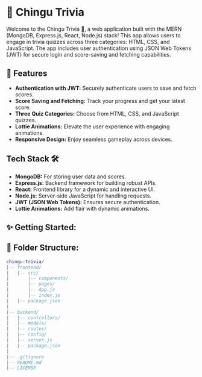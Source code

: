 # 🌻 Chingu Trivia 
Welcome to the Chingu Trivia 🚀, a web application built with the MERN (MongoDB, Express.js, React, Node.js) stack! This app allows users to engage in trivia quizzes across three categories: HTML, CSS, and JavaScript. The app includes user authentication using JSON Web Tokens (JWT) for secure login and score-saving and fetching capabilities.

## 🚀 Features
*   **Authentication with JWT:** Securely authenticate users to save and fetch scores.
*   **Score Saving and Fetching:** Track your progress and get your latest score.   
*   **Three Quiz Categories:** Choose from HTML, CSS, and JavaScript quizzes.    
*   **Lottie Animations:** Elevate the user experience with engaging animations.  
*   **Responsive Design:** Enjoy seamless gameplay across devices.

## Tech Stack 🛠️

*   **MongoDB:** For storing user data and scores.
*   **Express.js:** Backend framework for building robust APIs.   
*   **React:** Frontend library for a dynamic and interactive UI.    
*   **Node.js:** Server-side JavaScript for handling requests.   
*   **JWT (JSON Web Tokens):** Ensures secure authentication.   
*   **Lottie Animations:** Add flair with dynamic animations.


## ✨ Getting Started:



## 📝 Folder Structure:
```lua
chingu-trivia/
|-- frontend/
|   |-- src/
|       |-- components/
|       |-- pages/
|       |-- App.js
|       |-- index.js
|   |-- package.json
|
|-- backend/
|   |-- controllers/
|   |-- models/
|   |-- routes/
|   |-- config/
|   |-- server.js
|   |-- package.json
|
|-- .gitignore
|-- README.md
|-- LICENSE
```
